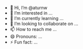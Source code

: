 - 👋 Hi, I’m @aturnw
- 👀 I’m interested in ...
- 🌱 I’m currently learning ...
- 💞️ I’m looking to collaborate on ...
- 📫 How to reach me ...
- 😄 Pronouns: ...
- ⚡ Fun fact: ...

<!---
aturnw/aturnw is a ✨ special ✨ repository because its `README.md` (this file) appears on your GitHub profile.
You can click the Preview link to take a look at your changes.
--->
